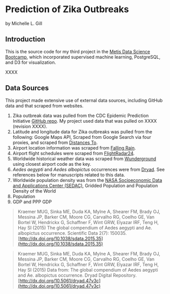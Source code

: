 # Prediction of Zika Outbreaks
by Michelle L. Gill  

## Introduction

This is the source code for my third project in the [Metis Data Science Bootcamp](http://thisismetis.com), which incorporated supervised machine learning, PostgreSQL, and D3 for visualization.

XXXX


## Data Sources

This project made extensive use of external data sources, including GitHub data and that scraped from websites.

1. Zika outbreak data was pulled from the CDC Epidemic Prediction Initiative [GitHub repo](https://github.com/cdcepi/zika). My project used data that was pulled on XXXX (revision XXXX).
2. Latitude and longitude data for Zika outbreaks was pulled from the following: Google Maps API, Scraped from Google Search via four proxies, and scraped from [Distances To](https://www.distancesto.com).
3. Airport location information was scraped from [Falling Rain](http://fallingrain.com).
4. Airport flight schedules were scraped from [FlightRadar24](https://www.flightradar24.com).
5. Worldwide historical weather data was scraped from [Wunderground](https://www.wunderground.com) using closest airport code as the key.
6. *Aedes aegypti* and *Aedes albopictus* occurrences were from [Dryad](http://dx.doi.org/10.5061/dryad.47v3c/1). See references below for manuscripts related to this data.
7. Worldwide population density was from the [NASA Socioeconomic Data and Applications Center (SEDAC)](http://sedac.ciesin.columbia.edu/data/set/gpw-v4-population-density), Gridded Population and Population Density of the World
8. Population
9. GDP and PPP GDP

> Kraemer MUG, Sinka ME, Duda KA, Mylne A, Shearer FM, Brady OJ, Messina JP, Barker CM, Moore CG, Carvalho RG, Coelho GE, Van Bortel W, Hendrickx G, Schaffner F, Wint GRW, Elyazar IRF, Teng H, Hay SI (2015) The global compendium of Aedes aegypti and Ae. albopictus occurrence. Scientific Data 2(7): 150035. [http://dx.doi.org/10.1038/sdata.2015.35](http://dx.doi.org/10.1038/sdata.2015.35)

> Kraemer MUG, Sinka ME, Duda KA, Mylne A, Shearer FM, Brady OJ, Messina JP, Barker CM, Moore CG, Carvalho RG, Coelho GE, Van Bortel W, Hendrickx G, Schaffner F, Wint GRW, Elyazar IRF, Teng H, Hay SI (2015) Data from: The global compendium of Aedes aegypti and Ae. albopictus occurrence. Dryad Digital Repository. [http://dx.doi.org/10.5061/dryad.47v3c](http://dx.doi.org/10.5061/dryad.47v3c)
